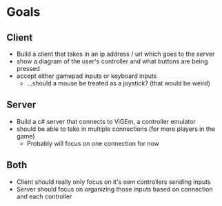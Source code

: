 # Goals

## Client

* Build a client that takes in an ip address / url which goes to the server
* show a diagram of the user's controller and what buttons are being pressed
* accept either gamepad inputs or keyboard inputs
    * ...should a mouse be treated as a joystick? (that would be weird)

## Server

* Build a c# server that connects to ViGEm, a controller emulator
* should be able to take in multiple connections (for more players in the game)
    * Probably will focus on one connection for now

## Both

* Client should really only focus on it's own controllers sending inputs
* Server should focus on organizing those inputs based on connection and each controller